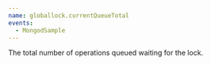 ```yaml
---
name: globallock.currentQueueTotal
events:
  - MongodSample
---
```


The total number of operations queued waiting for the lock.